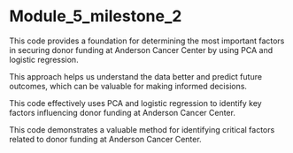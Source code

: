 # Module_5_milestone_2
This code provides a foundation for determining the most important factors in securing donor funding at Anderson Cancer Center by using PCA and logistic regression. 

This approach helps us understand the data better and predict future outcomes, which can be valuable for making informed decisions.

This code effectively uses PCA and logistic regression to identify key factors influencing donor funding at Anderson Cancer Center. 

This code demonstrates a valuable method for identifying critical factors related to donor funding at Anderson Cancer Center. 
